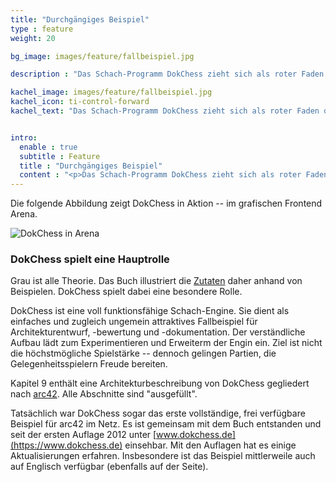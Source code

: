 ```yaml
---
title: "Durchgängiges Beispiel"
type : feature
weight: 20

bg_image: images/feature/fallbeispiel.jpg

description : "Das Schach-Programm DokChess zieht sich als roter Faden durch die Besprechungen der Dokumentationsmittel."

kachel_image: images/feature/fallbeispiel.jpg
kachel_icon: ti-control-forward
kachel_text: "Das Schach-Programm DokChess zieht sich als roter Faden durch die Besprechungen der Dokumentationsmittel."


intro:
  enable : true
  subtitle : Feature
  title : "Durchgängiges Beispiel"
  content : "<p>Das Schach-Programm DokChess zieht sich als roter Faden durch die Besprechungen der Dokumentationsmittel.</p>"
---
```


Die folgende Abbildung zeigt DokChess in Aktion -- im grafischen Frontend Arena.

![DokChess in Arena](/images/feature/DokChessInAktion.png)

### DokChess spielt eine Hauptrolle

Grau ist alle Theorie. Das Buch illustriert die [Zutaten](/feature/zutaten/) daher anhand von Beispielen.
DokChess spielt dabei eine besondere Rolle.

DokChess ist eine voll funktionsfähige Schach-Engine. 
Sie dient als einfaches und zugleich ungemein attraktives Fallbeispiel für Architekturentwurf, -bewertung und -dokumentation.
Der verständliche Aufbau lädt zum Experimentieren und Erweiterm der Engin ein.
Ziel ist nicht die höchstmögliche Spielstärke -- dennoch gelingen Partien, die Gelegenheitsspielern Freude bereiten.

Kapitel 9 enthält eine Architekturbeschreibung von DokChess gegliedert nach [arc42](/feature/arc42/).
Alle Abschnitte sind "ausgefüllt". 

Tatsächlich war DokChess sogar das erste vollständige, frei verfügbare Beispiel für arc42 im Netz.
Es ist gemeinsam mit dem Buch entstanden und seit der ersten Auflage 2012 unter [www.dokchess.de](https://www.dokchess.de) einsehbar.
Mit den Auflagen hat es einige Aktualisierungen erfahren.
Insbesondere ist das Beispiel mittlerweile auch auf Englisch verfügbar (ebenfalls auf der Seite).